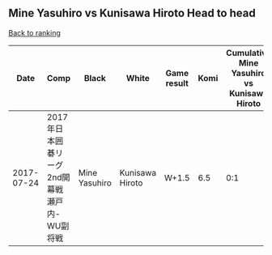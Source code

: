 ## Mine Yasuhiro vs Kunisawa Hiroto Head to head

[Back to ranking](../../index.md)




| **Date** | **Comp** | **Black** | **White** | **Game result** | **Komi** | **Cumulative Mine Yasuhiro vs Kunisawa Hiroto** | **Mine Yasuhiro streak** | **Kunisawa Hiroto streak** | 
| --- | --- | --- | --- | --- | --- | --- | --- | --- |
| 2017-07-24 | 2017年日本囲碁リーグ2nd開幕戦瀬戸内-WU副将戦 | Mine Yasuhiro | Kunisawa Hiroto | W+1.5 | 6.5 | 0:1 | 0 | 1 |





